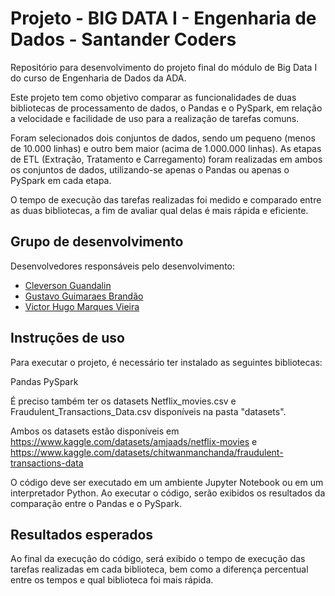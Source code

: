 # Projeto - BIG DATA I - Engenharia de Dados - Santander Coders

Repositório para desenvolvimento do projeto final do módulo de Big Data I do curso de Engenharia de Dados da ADA.

Este projeto tem como objetivo comparar as funcionalidades de duas bibliotecas de processamento de dados, o Pandas e o PySpark, em relação a velocidade e facilidade de uso para a realização de tarefas comuns. 

Foram selecionados dois conjuntos de dados, sendo um pequeno (menos de 10.000 linhas) e outro bem maior (acima de 1.000.000 linhas). As etapas de ETL (Extração, Tratamento e Carregamento) foram realizadas em ambos os conjuntos de dados, utilizando-se apenas o Pandas ou apenas o PySpark em cada etapa.

O tempo de execução das tarefas realizadas foi medido e comparado entre as duas bibliotecas, a fim de avaliar qual delas é mais rápida e eficiente.

## Grupo de desenvolvimento

Desenvolvedores responsáveis pelo desenvolvimento:

- [Cleverson Guandalin](https://github.com/CleverGnd)
- [Gustavo Guimaraes Brandão](https://github.com/GuhBrando)
- [Victor Hugo Marques Vieira](https://github.com/Victordelete)

## Instruções de uso
Para executar o projeto, é necessário ter instalado as seguintes bibliotecas:

Pandas
PySpark

É preciso também ter os datasets Netflix_movies.csv e Fraudulent_Transactions_Data.csv disponíveis na pasta "datasets".

Ambos os datasets estão disponíveis em https://www.kaggle.com/datasets/amjaads/netflix-movies e https://www.kaggle.com/datasets/chitwanmanchanda/fraudulent-transactions-data

O código deve ser executado em um ambiente Jupyter Notebook ou em um interpretador Python. Ao executar o código, serão exibidos os resultados da comparação entre o Pandas e o PySpark.

## Resultados esperados

Ao final da execução do código, será exibido o tempo de execução das tarefas realizadas em cada biblioteca, bem como a diferença percentual entre os tempos e qual biblioteca foi mais rápida.